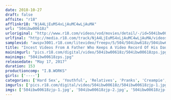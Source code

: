 ```yaml
---
date: 2018-10-27
draft: false
affsite: "r18"
afflinkr18: "NjA4LjEuMS4xLjAuMC4wLjAuMA"
url: "504ibw00618z"
urloriginal: "http://www.r18.com/videos/vod/movies/detail/-/id=504ibw00618z"
urlfinal: "http://media.r18.com/track/NjA4LjEuMS4xLjAuMC4wLjAuMA/videos/vod/movies/detail/-/id=504ibw00618z"
samplevid: "awspv3001.r18.com/litevideo/freepv/5/504/504ibw618z/504ibw618z_dmb_w.mp4"
title: "Incest Videos From A Father Who Keeps A Video Record Of His Daughter's Growth after He Drugs Her With Sleeping Pills"
mainimgurl: "pics.r18.com/digital/video/504ibw00618z/504ibw00618zps.jpg"
mainimgs: "504ibw00618zps.jpg"
releasedate: "May 17, 2017"
duration: 153
productioncomp: "I.B.WORKS"
girls: ['----']
categories: ['Hard Sex', 'Youthful', 'Relatives', 'Pranks', 'Creampie', 'Substance Use', 'Hi-Def']
imgurls: ['pics.r18.com/digital/video/504ibw00618z/504ibw00618zjp-1.jpg', 'pics.r18.com/digital/video/504ibw00618z/504ibw00618zjp-2.jpg', 'pics.r18.com/digital/video/504ibw00618z/504ibw00618zjp-3.jpg', 'pics.r18.com/digital/video/504ibw00618z/504ibw00618zjp-4.jpg', 'pics.r18.com/digital/video/504ibw00618z/504ibw00618zjp-5.jpg', 'pics.r18.com/digital/video/504ibw00618z/504ibw00618zjp-6.jpg', 'pics.r18.com/digital/video/504ibw00618z/504ibw00618zjp-7.jpg', 'pics.r18.com/digital/video/504ibw00618z/504ibw00618zjp-8.jpg', 'pics.r18.com/digital/video/504ibw00618z/504ibw00618zjp-9.jpg', 'pics.r18.com/digital/video/504ibw00618z/504ibw00618zjp-10.jpg', 'pics.r18.com/digital/video/504ibw00618z/504ibw00618zjp-11.jpg', 'pics.r18.com/digital/video/504ibw00618z/504ibw00618zjp-12.jpg', 'pics.r18.com/digital/video/504ibw00618z/504ibw00618zjp-13.jpg', 'pics.r18.com/digital/video/504ibw00618z/504ibw00618zjp-14.jpg', 'pics.r18.com/digital/video/504ibw00618z/504ibw00618zjp-15.jpg', 'pics.r18.com/digital/video/504ibw00618z/504ibw00618zjp-16.jpg', 'pics.r18.com/digital/video/504ibw00618z/504ibw00618zjp-17.jpg', 'pics.r18.com/digital/video/504ibw00618z/504ibw00618zjp-18.jpg', 'pics.r18.com/digital/video/504ibw00618z/504ibw00618zjp-19.jpg', 'pics.r18.com/digital/video/504ibw00618z/504ibw00618zjp-20.jpg']
imgs: ['504ibw00618zjp-1.jpg', '504ibw00618zjp-2.jpg', '504ibw00618zjp-3.jpg', '504ibw00618zjp-4.jpg', '504ibw00618zjp-5.jpg', '504ibw00618zjp-6.jpg', '504ibw00618zjp-7.jpg', '504ibw00618zjp-8.jpg', '504ibw00618zjp-9.jpg', '504ibw00618zjp-10.jpg', '504ibw00618zjp-11.jpg', '504ibw00618zjp-12.jpg', '504ibw00618zjp-13.jpg', '504ibw00618zjp-14.jpg', '504ibw00618zjp-15.jpg', '504ibw00618zjp-16.jpg', '504ibw00618zjp-17.jpg', '504ibw00618zjp-18.jpg', '504ibw00618zjp-19.jpg', '504ibw00618zjp-20.jpg']
---
```

